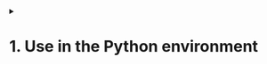 <details>
<summary><h1>1. Use in the Python environment</h1></summary>

+ <details>
  <summary><h2>1.1. Import the module</h2></summary>
  content1
  </details>

+ <details>
  <summary><h2>1.2. Export the module</h2></summary>
  content2
  </details>

</details>

